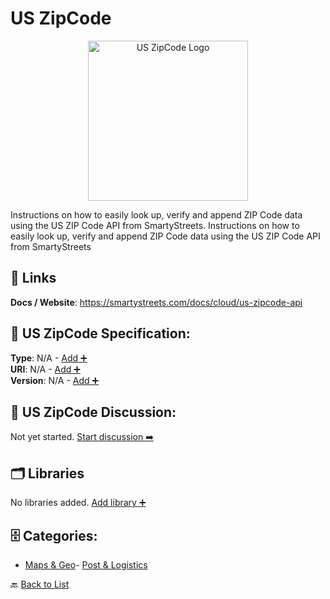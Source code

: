 # US ZipCode
<p align="center">
    <img width="256" src="https://raw.githubusercontent.com/apis-list/apis-list/main/apis/us-zipcode/logo_256x256.png" alt="US ZipCode Logo"/>
</p>
Instructions on how to easily look up, verify and append ZIP Code data using the US ZIP Code API from SmartyStreets. Instructions on how to easily look up, verify and append ZIP Code data using the US ZIP Code API from SmartyStreets

##  🔗 Links
**Docs / Website**: https://smartystreets.com/docs/cloud/us-zipcode-api

## 🧬 US ZipCode Specification:
**Type**: N/A - [Add ➕](https://github.com/apis-list/apis-list/edit/main/apis.yaml#L20864)  
**URI**: N/A - [Add ➕](https://github.com/apis-list/apis-list/edit/main/apis.yaml#L20864)  
**Version**: N/A - [Add ➕](https://github.com/apis-list/apis-list/edit/main/apis.yaml#L20864)

## 💬 US ZipCode Discussion:
Not yet started. [Start discussion ➡️](https://github.com/apis-list/apis-list/discussions/new)

## 🗂️ Libraries

No libraries added. [Add library ➕](https://github.com/apis-list/apis-list/edit/main/apis.yaml#L20864)    


## 🗄️ Categories:
- [Maps & Geo](https://github.com/apis-list/apis-list#maps--geo-)- [Post & Logistics](https://github.com/apis-list/apis-list#post--logistics-)

🔙  [Back to List](https://github.com/apis-list/apis-list)
